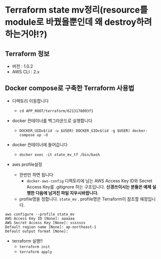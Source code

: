 # Terraform state mv정리(resource를 module로 바꿨을뿐인데 왜 destroy하려하는거야!?)
## Terraform 정보
- 버전 : 1.0.2
- AWS CLI : 2.x

## Docker compose로 구축한 Terraform 사용법
- 디렉토리 이동합니다
  - `cd APP_ROOT/terraform/6213178093f1`

- docker 컨테이너를 백그라운드로 실행합니다
  - `DOCKER_UID=$(id -u $USER) DOCKER_GID=$(id -g $USER) docker-compose up -d`

- docker 컨테이너에 들어갑니다
  - `docker exec -it state_mv_tf /bin/bash`

- aws profile설정
  - 한번만 하면 됩니다
    - `docker-aws-config` 디렉토리에 남는 AWS Access Key ID와 Secret Access Key를 .gitignore 하는 구조입니다. **신경쓰이시는 분들은 예제 실행한 다음에 남겨진 파일 지우시바랍니다.**
  - profile명을 정합니다. `state_mv` . profile명은 Terraform이 참조할 예정입니다.
```
aws configure --profile state_mv
AWS Access Key ID [None]: aaaaaa
AWS Secret Access Key [None]: sssssss
Default region name [None]: ap-northeast-1
Default output format [None]:
```

- terraform 실행!!
  - `terraform init`
  - `terraform apply`